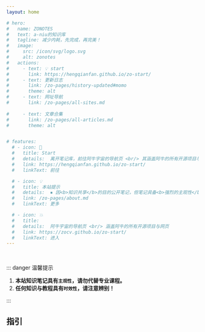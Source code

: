 ```yaml
---
layout: home

# hero:
#   name: ZONOTES
#   text: a-niu的知识库
#   tagline: 减少内耗，先完成，再完美！
#   image:
#     src: /icon/svg/logo.svg
#     alt: zonotes
#   actions:
#     - text: 💡 start
#       link: https://hengqianfan.github.io/zo-start/
#     - text: 更新日志
#       link: /zo-pages/history-updated#momo
#       theme: alt
#     - text: 网址导航
#       link: /zo-pages/all-sites.md
      
#     - text: 文章合集
#       link: /zo-pages/all-articles.md
#       theme: alt


# features:
  # - icon: 🛫
  #   title: Start
  #   details:  离开笔记库，前往阿牛宇宙的导航页 <br/> 其涵盖阿牛的所有开源项目与网址
  #   link: https://hengqianfan.github.io/zo-start/
  #   linkText: 前往

  # - icon: 💡
  #   title: 本站提示
  #   details:  ▪ 因<b>知识共享</b>的目的公开笔记，但笔记具备<b>强烈的主观性</b>，请勿当成专业教程。 <br /> ▪ <b>网络知识具有时效性，这一点无法避免。</b> <br />  ▪ 若存在版权争议，请联系站长，会尽快处理。
  #   link: /zo-pages/about.md
  #   linkText: 更多

  # - icon: 💥
  #   title: 
  #   details:  阿牛宇宙的导航页 <br/> 涵盖阿牛的所有开源项目与网页
  #   link: https://zocv.github.io/zo-start/
  #   linkText: 进入
---
```


<br/>

::: danger <Badge type='danger'>温馨提示</Badge>

1. **本站知识笔记具有`主观性`，请勿代替专业课程。**
2. **任何知识与教程具有`时效性`，请注意辨别！**

:::

## 指引




